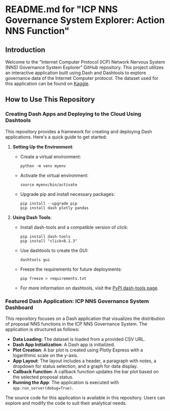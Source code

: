 # README.md for "ICP NNS Governance System Explorer: Action NNS Function"

## Introduction

Welcome to the "Internet Computer Protocol (ICP) Network Nervous System (NNS) Governance System Explorer" GitHub repository. This project utilizes an interactive application built using Dash and Dashtools to explore governance data of the Internet Computer protocol. The dataset used for this application can be found on [Kaggle](https://www.kaggle.com/datasets/sunshineluyaozhang/icp-nns-proposals).

## How to Use This Repository

### Creating Dash Apps and Deploying to the Cloud Using Dashtools

This repository provides a framework for creating and deploying Dash applications. Here's a quick guide to get started:

1. **Setting Up the Environment**:
   - Create a virtual environment:
     ```
     python -m venv myenv
     ```
   - Activate the virtual environment:
     ```
     source myenv/bin/activate
     ```
   - Upgrade pip and install necessary packages:
     ```
     pip install --upgrade pip
     pip install dash plotly pandas
     ```

2. **Using Dash Tools**:
   - Install dash-tools and a compatible version of click:
     ```
     pip install dash-tools
     pip install "click<8.1.3"
     ```
   - Use dashtools to create the GUI:
     ```
     dashtools gui
     ```
   - Freeze the requirements for future deployments:
     ```
     pip freeze > requirements.txt
     ```
   - For more information on dashtools, visit the [PyPI dash-tools page](https://pypi.org/project/dash-tools/).

### Featured Dash Application: ICP NNS Governance System Dashboard

This repository focuses on a Dash application that visualizes the distribution of proposal NNS functions in the ICP NNS Governance System. The application is structured as follows:

- **Data Loading**: The dataset is loaded from a provided CSV URL.
- **Dash App Initialization**: A Dash app is initialized.
- **Plot Creation**: A bar plot is created using Plotly Express with a logarithmic scale on the y-axis.
- **App Layout**: The layout includes a header, a paragraph with notes, a dropdown for status selection, and a graph for data display.
- **Callback Function**: A callback function updates the bar plot based on the selected proposal status.
- **Running the App**: The application is executed with `app.run_server(debug=True)`.

The source code for this application is available in this repository. Users can explore and modify the code to suit their analytical needs.
